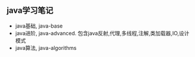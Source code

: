## java学习笔记
- java基础, java-base
- java进阶, java-advanced. 包含java反射,代理,多线程,注解,类加载器,IO,设计模式
- java算法, java-algorithms